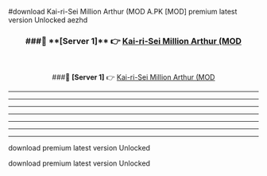 #download Kai-ri-Sei Million Arthur (MOD A.PK [MOD] premium latest version Unlocked aezhd 



<div align="center">
<h3>###🔹 **[Server 1]** 👉 <a href="https://download1apk.web.app/">Kai-ri-Sei Million Arthur (MOD</a></h3><br>


###🔹 **[Server 1]** 👉 <a href="https://download1apk.web.app/">Kai-ri-Sei Million Arthur (MOD</a></h3>
</div>



----------------------------------------------------------

----------------------------------------------------------

----------------------------------------------------------

----------------------------------------------------------

----------------------------------------------------------

----------------------------------------------------------

----------------------------------------------------------

download premium latest version Unlocked

download premium latest version Unlocked

